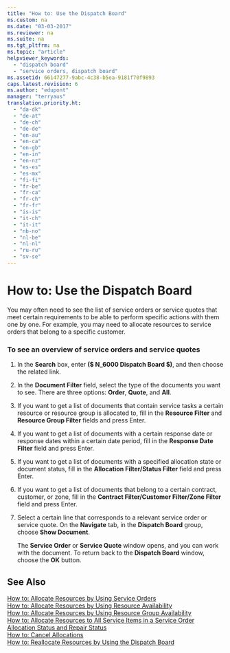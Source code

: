 ```yaml
---
title: "How to: Use the Dispatch Board"
ms.custom: na
ms.date: "03-03-2017"
ms.reviewer: na
ms.suite: na
ms.tgt_pltfrm: na
ms.topic: "article"
helpviewer_keywords: 
  - "dispatch board"
  - "service orders, dispatch board"
ms.assetid: 66147277-9abc-4c38-b5ea-9181f70f9893
caps.latest.revision: 6
ms.author: "edupont"
manager: "terryaus"
translation.priority.ht: 
  - "da-dk"
  - "de-at"
  - "de-ch"
  - "de-de"
  - "en-au"
  - "en-ca"
  - "en-gb"
  - "en-in"
  - "en-nz"
  - "es-es"
  - "es-mx"
  - "fi-fi"
  - "fr-be"
  - "fr-ca"
  - "fr-ch"
  - "fr-fr"
  - "is-is"
  - "it-ch"
  - "it-it"
  - "nb-no"
  - "nl-be"
  - "nl-nl"
  - "ru-ru"
  - "sv-se"
---
```

# How to: Use the Dispatch Board
You may often need to see the list of service orders or service quotes that meet certain requirements to be able to perform specific actions with them one by one. For example, you may need to allocate resources to service orders that belong to a specific customer.  
  
### To see an overview of service orders and service quotes  
  
1.  In the **Search** box, enter **\($ N\_6000 Dispatch Board $\)**, and then choose the related link.  
  
2.  In the **Document Filter** field, select the type of the documents you want to see. There are three options: **Order**, **Quote**, and **All**.  
  
3.  If you want to get a list of documents that contain service tasks a certain resource or resource group is allocated to, fill in the **Resource Filter** and **Resource Group Filter** fields and press Enter.  
  
4.  If you want to get a list of documents with a certain response date or response dates within a certain date period, fill in the **Response Date Filter** field and press Enter.  
  
5.  If you want to get a list of documents with a specified allocation state or document status, fill in the **Allocation Filter\/Status Filter** field and press Enter.  
  
6.  If you want to get a list of documents that belong to a certain contract, customer, or zone, fill in the **Contract Filter\/Customer Filter\/Zone Filter** field and press Enter.  
  
7.  Select a certain line that corresponds to a relevant service order or service quote. On the **Navigate** tab, in the **Dispatch Board** group, choose **Show Document**.  
  
     The **Service Order** or **Service Quote** window opens, and you can work with the document. To return back to the **Dispatch Board** window, choose the **OK** button.  
  
## See Also  
 [How to: Allocate Resources by Using Service Orders](../Service/how-to-allocate-resources-by-using-service-orders.md)   
 [How to: Allocate Resources by Using Resource Availability](../Service/how-to-allocate-resources-by-using-resource-availability.md)   
 [How to: Allocate Resources by Using Resource Group Availability](../Service/how-to-allocate-resources-by-using-resource-group-availability.md)   
 [How to: Allocate Resources to All Service Items in a Service Order](../Service/how-to-allocate-resources-to-all-service-items-in-a-service-order.md)   
 [Allocation Status and Repair Status](../Service/allocation-status-and-repair-status.md)   
 [How to: Cancel Allocations](../Service/how-to-cancel-allocations.md)   
 [How to: Reallocate Resources by Using the Dispatch Board](../Service/how-to-reallocate-resources-by-using-the-dispatch-board.md)